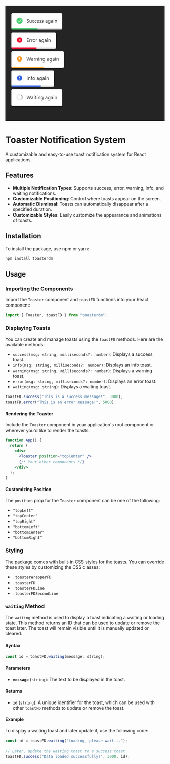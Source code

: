 ![image alt text](https://raw.githubusercontent.com/fuaddm/toasterdm/main/photo.png)

# Toaster Notification System

A customizable and easy-to-use toast notification system for React applications.

## Features

- **Multiple Notification Types**: Supports success, error, warning, info, and waiting notifications.
- **Customizable Positioning**: Control where toasts appear on the screen.
- **Automatic Dismissal**: Toasts can automatically disappear after a specified duration.
- **Customizable Styles**: Easily customize the appearance and animations of toasts.

## Installation

To install the package, use npm or yarn:

```bash
npm install toasterdm
```

## Usage

### Importing the Components

Import the `Toaster` component and `toastFD` functions into your React component:

```jsx
import { Toaster, toastFD } from "toasterdm";
```

### Displaying Toasts

You can create and manage toasts using the `toastFD` methods. Here are the available methods:

- `success(msg: string, milliseconds?: number)`: Displays a success toast.
- `info(msg: string, milliseconds?: number)`: Displays an info toast.
- `warning(msg: string, milliseconds?: number)`: Displays a warning toast.
- `error(msg: string, milliseconds?: number)`: Displays an error toast.
- `waiting(msg: string)`: Displays a waiting toast.

```jsx
toastFD.success("This is a success message!", 3000);
toastFD.error("This is an error message!", 5000);
```

#### Rendering the Toaster

Include the `Toaster` component in your application's root component or wherever you'd like to render the toasts:

```jsx
function App() {
  return (
    <div>
      <Toaster position="topCenter" />
      {/* Your other components */}
    </div>
  );
}
```

#### Customizing Position

The `position` prop for the `Toaster` component can be one of the following:

- `"topLeft"`
- `"topCenter"`
- `"topRight"`
- `"bottomLeft"`
- `"bottomCenter"`
- `"bottomRight"`

### Styling

The package comes with built-in CSS styles for the toasts. You can override these styles by customizing the CSS classes:

- `.toasterWrapperFD`
- `.toasterFD`
- `.toasterFDLine`
- `.toasterFDSecondLine`

### `waiting` Method

The `waiting` method is used to display a toast indicating a waiting or loading state. This method returns an ID that can be used to update or remove the toast later. The toast will remain visible until it is manually updated or cleared.

#### Syntax

```jsx
const id = toastFD.waiting(message: string);
```

#### Parameters

- **`message`** (`string`): The text to be displayed in the toast.

#### Returns

- **`id`** (`string`): A unique identifier for the toast, which can be used with other `toastFD` methods to update or remove the toast.

#### Example

To display a waiting toast and later update it, use the following code:

```jsx
const id = toastFD.waiting("Loading, please wait...");

// Later, update the waiting toast to a success toast
toastFD.success("Data loaded successfully!", 3000, id);
```
